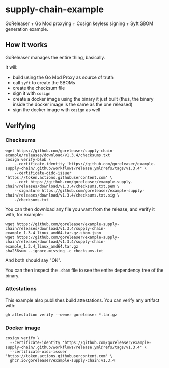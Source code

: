 # supply-chain-example

GoReleaser + Go Mod proxying + Cosign keyless signing + Syft SBOM generation example.

## How it works

GoReleaser manages the entire thing, basically.

It will:

- build using the Go Mod Proxy as source of truth
- call `syft` to create the SBOMs
- create the checksum file
- sign it with `cosign`
- create a docker image using the binary it just built (thus, the binary inside the docker image is the same as the one released)
- sign the docker image with `cosign` as well

## Verifying

### Checksums

```shell
wget https://github.com/goreleaser/supply-chain-example/releases/download/v1.3.4/checksums.txt
cosign verify-blob \
    --certificate-identity 'https://github.com/goreleaser/example-supply-chain/.github/workflows/release.yml@refs/tags/v1.3.4' \
    --certificate-oidc-issuer 'https://token.actions.githubusercontent.com' \
    --cert https://github.com/goreleaser/example-supply-chain/releases/download/v1.3.4/checksums.txt.pem \
    --signature https://github.com/goreleaser/example-supply-chain/releases/download/v1.3.4/checksums.txt.sig \
    ./checksums.txt
```

You can then download any file you want from the release, and verify it with, for example:

```shell
wget https://github.com/goreleaser/example-supply-chain/releases/download/v1.3.4/supply-chain-example_1.3.4_linux_amd64.tar.gz.sbom.json
wget https://github.com/goreleaser/example-supply-chain/releases/download/v1.3.4/supply-chain-example_1.3.4_linux_amd64.tar.gz
sha256sum --ignore-missing -c checksums.txt
```

And both should say "OK".

You can then inspect the `.sbom` file to see the entire dependency tree of the binary.

### Attestations

This example also publishes build attestations.
You can verify any artifact with:

```shell
gh attestation verify --owner goreleaser *.tar.gz
```

### Docker image

```shell
cosign verify \
  --certificate-identity 'https://github.com/goreleaser/example-supply-chain/.github/workflows/release.yml@refs/tags/v1.3.4' \
  --certificate-oidc-issuer 'https://token.actions.githubusercontent.com' \
  ghcr.io/goreleaser/example-supply-chain:v1.3.4
```
